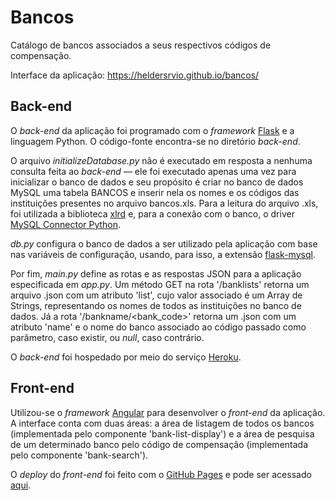 # Bancos

Catálogo de bancos associados a seus respectivos códigos de compensação.

Interface da aplicação: https://heldersrvio.github.io/bancos/

## Back-end

O *back-end* da aplicação foi programado com o *framework* [Flask](https://flask.palletsprojects.com/en/2.0.x/) e a linguagem Python. O código-fonte encontra-se no diretório *back-end*.

O arquivo *initializeDatabase.py* não é executado em resposta a nenhuma consulta feita ao *back-end* — ele foi executado apenas uma vez para inicializar o banco de dados e seu propósito é criar no banco de dados MySQL uma tabela BANCOS e inserir nela os nomes e os códigos das instituições presentes no arquivo bancos.xls. Para a leitura do arquivo .xls, foi utilizada a biblioteca [xlrd](https://xlrd.readthedocs.io/en/latest/#) e, para a conexão com o banco, o driver [MySQL Connector Python](https://dev.mysql.com/doc/connector-python/en/).

*db.py* configura o banco de dados a ser utilizado pela aplicação com base nas variáveis de configuração, usando, para isso, a extensão [flask-mysql](https://flask-mysql.readthedocs.io/en/stable/).

Por fim, *main.py* define as rotas e as respostas JSON para a aplicação especificada em *app.py*. Um método GET na rota '/banklists' retorna um arquivo .json com um atributo 'list', cujo valor associado é um Array de Strings, representando os nomes de todos as instituições no banco de dados. Já a rota '/bankname/<bank_code>' retorna um .json com um atributo 'name' e o nome do banco associado ao código passado como parâmetro, caso existir, ou *null*, caso contrário.

O *back-end* foi hospedado por meio do serviço [Heroku](https://heroku.com).

## Front-end

Utilizou-se o *framework* [Angular](https://angular.io) para desenvolver o *front-end* da aplicação. A interface conta com duas áreas: a área de listagem de todos os bancos (implementada pelo componente 'bank-list-display') e a área de pesquisa de um determinado banco pelo código de compensação (implementada pelo componente 'bank-search').

O *deploy* do *front-end* foi feito com o [GitHub Pages](https://pages.github.com) e pode ser acessado [aqui](https://heldersrvio.github.io/bancos/).
